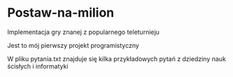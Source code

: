 # Postaw-na-milion
Implementacja gry znanej z popularnego teleturnieju

Jest to mój pierwszy projekt programistyczny

W pliku pytania.txt znajduje się kilka przykładowych pytań z dziedziny nauk ścisłych i informatyki
